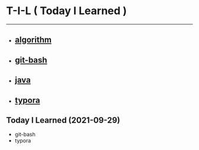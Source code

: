 # T-I-L ( Today I Learned )

****

* ## [algorithm](https://github.com/gudwo0121/TIL.git/algorithm)

* ## [git-bash](https://github.com/gudwo0121/TIL.git/git-bash)

* ## [java](https://github.com/gudwo0121/TIL.git/java)

* ## [typora](https://github.com/gudwo0121/TIL.git/typora)



## Today I Learned (2021-09-29)

* git-bash
* typora
